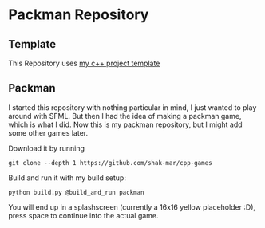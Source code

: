 # Packman Repository

## Template

This Repository uses [my c++ project template][cpp-template]

[cpp-template]: https://github.com/shak-mar/cpp-template

## Packman

I started this repository with nothing particular in mind, I just wanted to play
around with SFML. But then I had the idea of making a packman game, which is
what I did. Now this is my packman repository, but I might add some other games
later.

Download it by running

    git clone --depth 1 https://github.com/shak-mar/cpp-games

Build and run it with my build setup:

    python build.py @build_and_run packman

You will end up in a splashscreen (currently a 16x16 yellow placeholder :D),
press space to continue into the actual game.
